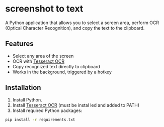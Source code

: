 # screenshot to text

A Python application that allows you to select a screen area,
perform OCR (Optical Character Recognition), and copy the text to the clipboard.

## Features
- Select any area of the screen
- OCR with [Tesseract OCR](https://github.com/tesseract-ocr/tesseract)
- Copy recognized text directly to clipboard
- Works in the background, triggered by a hotkey


## Installation
1. Install Python.
2. Install [Tesseract OCR](https://github.com/UB-Mannheim/tesseract/wiki) (must be instal led and added to PATH)
3. Install required Python packages:
```bash
pip install -r requirements.txt